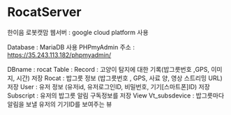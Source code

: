 # RocatServer
한이음 로봇캣맘 웹서버 : google cloud platform 사용

Database : MariaDB 사용
PHPmyAdmin 주소 : https://35.243.113.182/phpmyadmin/
          
DBname : rocat
Table :
	Record : 고양이 탐지에 대한 기록(밥그릇번호 ,GPS, 이미지, 시간) 저장
	Rocat : 밥그릇 정보 (밥그릇번호 , GPS, 사료 양, 영상 스트리밍 URL) 저장
	User : 유저 정보 (유저id, 유저로그인ID, 비밀번호, 기기[스마트폰]ID) 저장 
Subscript : 유저의 밥그릇 알림 구독정보를 저장
View
	Vt_subsdevice : 밥그릇마다 알림을 보낼 유저의 기기ID를 보여주는 뷰

